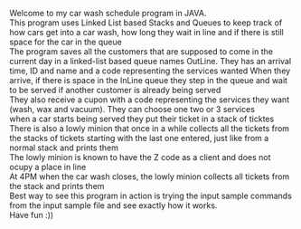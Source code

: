 Welcome to my car wash schedule program in JAVA.    
This program uses Linked List based Stacks and Queues to keep track of how cars get into a car wash, how long they wait in line and if there is still space for the car in the queue      
The program saves all the customers that are supposed to come in the current day in a linked-list based queue names OutLine. They has an arrival time, ID and name and a code representing the services wanted When they arrive, if there is space in the InLine queue they step in the queue and wait to be served if another customer is already being served        
They also receive a cupon with a code representing the services they want (wash, wax and vacuum). They can choose one two or 3 services       
when a car starts being served they put their ticket in a stack of ticktes       
There is also a lowly minion that once in a while collects all the tickets from the stacks of tickets starting with the last one entered, just like from a normal stack and prints them    
The lowly minion is known to have the Z code as a client and does not ocupy a place in line    
At 4PM when the car wash closes, the lowly minion collects all tickets from the stack and prints them            
Best way to see this program in action is trying the input sample commands from the input sample file and see exactly how it works.       
Have fun :))     
